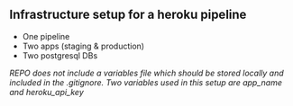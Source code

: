 ## Infrastructure setup for a heroku pipeline

- One pipeline
- Two apps (staging & production)
- Two postgresql DBs

*REPO does not include a variables file which should be stored locally and included in the .gitignore. Two variables used in this setup are app_name and heroku_api_key*